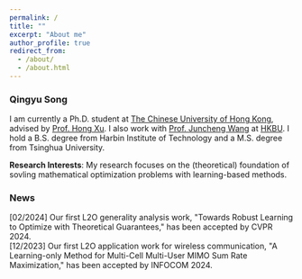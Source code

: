```yaml
---
permalink: /
title: ""
excerpt: "About me"
author_profile: true
redirect_from: 
  - /about/
  - /about.html
---
```


### Qingyu Song

I am currently a Ph.D. student at [The Chinese University of Hong Kong](https://www.cuhk.edu.hk/english/index.html), advised by [Prof. Hong Xu](https://henryhxu.github.io/). I also work with [Prof. Juncheng Wang](https://www.juncheng-wang.com/) at [HKBU](https://www.hkbu.edu.hk/). I hold a B.S. degree from Harbin Institute of Technology and a M.S. degree from Tsinghua University.

**Research Interests**: My research focuses on the (theoretical) foundation of sovling mathematical optimization problems with learning-based methods.

### News
[02/2024] Our first L2O generality analysis work, "Towards Robust Learning to Optimize with Theoretical Guarantees," has been accepted by CVPR 2024. <br>
[12/2023] Our first L2O application work for wireless communication, "A Learning-only Method for Multi-Cell Multi-User MIMO Sum Rate Maximization," has been accepted by INFOCOM 2024.
